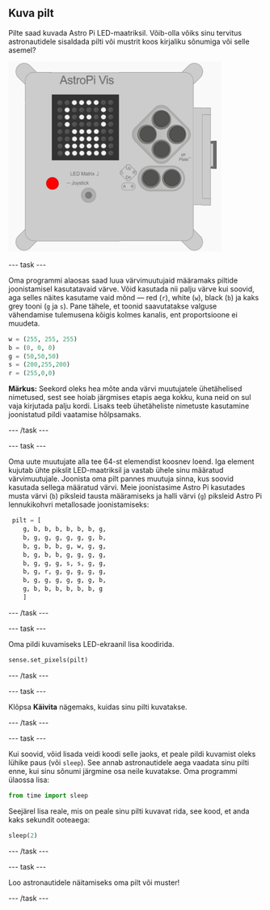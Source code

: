 ## Kuva pilt

Pilte saad kuvada Astro Pi LED-maatriksil. Võib-olla võiks sinu tervitus astronautidele sisaldada pilti või mustrit koos kirjaliku sõnumiga või selle asemel?

![Astronaut](images/astronaut-pic.png)

--- task ---

Oma programmi alaosas saad luua värvimuutujaid määramaks piltide joonistamisel kasutatavaid värve. Võid kasutada nii palju värve kui soovid, aga selles näites kasutame vaid mõnd — red (`r`), white (`w`), black (`b`) ja kaks grey tooni (`g` ja `s`). Pane tähele, et toonid saavutatakse valguse vähendamise tulemusena kõigis kolmes kanalis, ent proportsioone ei muudeta.

```python
w = (255, 255, 255)
b = (0, 0, 0)
g = (50,50,50)
s = (200,255,200)
r = (255,0,0)
```

**Märkus:** Seekord oleks hea mõte anda värvi muutujatele ühetähelised nimetused, sest see hoiab järgmises etapis aega kokku, kuna neid on sul vaja kirjutada palju kordi. Lisaks teeb ühetäheliste nimetuste kasutamine joonistatud pildi vaatamise hõlpsamaks.

--- /task ---

--- task ---



Oma uute muutujate alla tee 64-st elemendist koosnev loend. Iga element kujutab ühte pikslit LED-maatriksil ja vastab ühele sinu määratud värvimuutujale. Joonista oma pilt pannes muutuja sinna, kus soovid kasutada sellega määratud värvi. Meie joonistasime Astro Pi kasutades musta värvi (`b`) piksleid tausta määramiseks ja halli värvi (`g`) piksleid Astro Pi lennukikohvri metallosade joonistamiseks:

```python
 pilt = [
    g, b, b, b, b, b, b, g,
    b, g, g, g, g, g, g, b,
    b, g, b, b, g, w, g, g,
    b, g, b, b, g, g, g, g,
    b, g, g, g, s, s, g, g,
    b, g, r, g, g, g, g, g,
    b, g, g, g, g, g, g, b,
    g, b, b, b, b, b, b, g
    ]
```
--- /task ---

--- task ---

Oma pildi kuvamiseks LED-ekraanil lisa koodirida.

```python
sense.set_pixels(pilt)
```

--- /task ---

--- task ---

Klõpsa **Käivita** nägemaks, kuidas sinu pilti kuvatakse.

--- /task ---

--- task ---

Kui soovid, võid lisada veidi koodi selle jaoks, et peale pildi kuvamist oleks lühike paus (või `sleep`). See annab astronautidele aega vaadata sinu pilti enne, kui sinu sõnumi järgmine osa neile kuvatakse. Oma programmi ülaossa lisa:

```python
from time import sleep
```

Seejärel lisa reale, mis on peale sinu pilti kuvavat rida, see kood, et anda kaks sekundit ooteaega:

```python
sleep(2)
```

--- /task ---

--- task ---

Loo astronautidele näitamiseks oma pilt või muster!

--- /task ---
